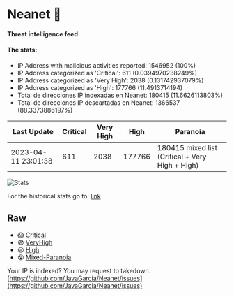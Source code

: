 # Neanet :hocho:
#### Threat intelligence feed
#### The stats:

- IP Address with malicious activities reported: 1546952 (100%)
- IP Address categorized as 'Critical':  611 (0.0394970238249%)
- IP Address categorized as 'Very High':  2038 (0.131742937079%)
- IP Address categorized as 'High':  177766 (11.4913714194)
- Total de direcciones IP indexadas en Neanet:  180415 (11.6626113803%)
- Total de direcciones IP descartadas en Neanet:  1366537 (88.3373886197%)

| Last Update | Critical | Very High | High | Paranoia |
| --- | --- | --- | --- | --- |
| 2023-04-11 23:01:38 | 611 | 2038 | 177766 | 180415 mixed list (Critical + Very High + High)|

![Stats](https://docs.google.com/spreadsheets/d/e/2PACX-1vSnaNMIXVabIpDJjufMlzH7poXnshF3mgd8Is1g9ytUEzVsP5my4Trn8f-xkoLLQ38xpL3HtmUexLo6/pubchart?oid=501124687&format=image)

For the historical stats go to: [link](/stats.csv)
## Raw
- :scream: [Critical](https://raw.githubusercontent.com/JavaGarcia/Neanet/master/blacklists/neanet_critical.txt)
- :fearful: [VeryHigh](https://raw.githubusercontent.com/JavaGarcia/Neanet/master/blacklists/neanet_veryHigh.txtt)
- :frowning: [High](https://raw.githubusercontent.com/JavaGarcia/Neanet/master/blacklists/neanet_high.txt)
- :dizzy_face: [Mixed-Paranoia](https://raw.githubusercontent.com/JavaGarcia/Neanet/master/blacklists/neanet_all.txt)


Your IP is indexed? You may request to takedown. [https://github.com/JavaGarcia/Neanet/issues](https://github.com/JavaGarcia/Neanet/issues)






























































































































































































































































































































































































































































































































































































































































































































































































































































































































































































































































































































































































































































































































































































































































































































































































































































































































































































































































































































































































































































































































































































































































































































































































































































































































































































































































































































































































































































































































































































































































































































































































































































































































































































































































































































































































































































































































































































































































































































































































































































































































































































































































































































































































































































































































































































































































































































































































































































































































































































































































































































































































































































































































































































































































































































































































































































































































































































































































































































































































































































































































































































































































































































































































































































































































































































































































































































































































































































































































































































































































































































































































































































































































































































































































































































































































































































































































































































































































































































































































































































































































































































































































































































































































































































































































































































































































































































































































































































































































































































































































































































































































































































































































































































































































































































































































































































































































































































































































































































































































































































































































































































































































































































































































































































































































































































































































































































































